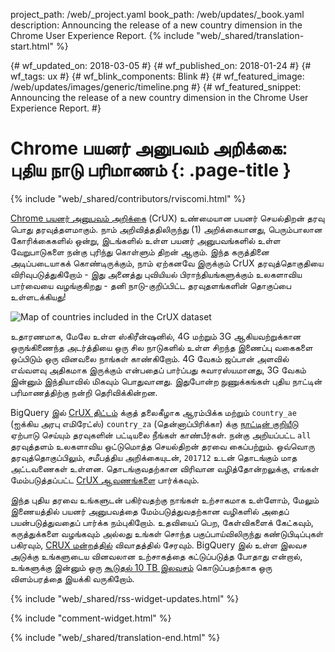 project_path: /web/_project.yaml
book_path: /web/updates/_book.yaml
description: Announcing the release of a new country dimension in the Chrome User Experience Report.
{% include "web/_shared/translation-start.html" %}

{# wf_updated_on: 2018-03-05 #}
{# wf_published_on: 2018-01-24 #}
{# wf_tags: ux #}
{# wf_blink_components: Blink #}
{# wf_featured_image: /web/updates/images/generic/timeline.png #}
{# wf_featured_snippet: Announcing the release of a new country dimension in the Chrome User Experience Report. #}

# Chrome பயனர் அனுபவம் அறிக்கை: புதிய நாடு பரிமாணம் {: .page-title }

{% include "web/_shared/contributors/rviscomi.html" %}

<div class="clearfix"></div>

[Chrome பயனர் அனுபவம் அறிக்கை](/web/tools/chrome-user-experience-report/) (CrUX) உண்மையான பயனர் செயல்திறன் தரவு பொது தரவுத்தளமாகும். நாம் அறிவித்ததிலிருந்து (1) அறிக்கையானது, பெரும்பாலான கோரிக்கைகளில் ஒன்று, இடங்களில் உள்ள பயனர் அனுபவங்களில் உள்ள வேறுபாடுகளை நன்கு புரிந்து கொள்ளும் திறன் ஆகும். இந்த கருத்தினை அடிப்படையாகக் கொண்டிருக்கும், நாம் ஏற்கனவே இருக்கும் CrUX தரவுத்தொகுதியை விரிவுபடுத்துகிறோம் - இது அனைத்து புவியியல் பிராந்தியங்களுக்கும் உலகளாவிய பார்வையை வழங்குகிறது - தனி நாடு-குறிப்பிட்ட தரவுதளங்களின் தொகுப்பை உள்ளடக்கியது!

<img src="/web/updates/images/2018/01/crux-countries.png"
    alt="Map of countries included in the CrUX dataset"/>

உதாரணமாக, மேலே உள்ள ஸ்கிரீன்ஷனில், 4G மற்றும் 3G ஆகியவற்றுக்கான ஒருங்கிணைந்த அடர்த்தியை ஒரு சில நாடுகளில் உள்ள சிறந்த இணைப்பு வகைகளை ஒப்பிடும் ஒரு வினவலை நாங்கள் காண்கிறோம். 4G வேகம் ஜப்பான் அளவில் எவ்வளவு அதிகமாக இருக்கும் என்பதைப் பார்ப்பது சுவாரஸ்யமானது, 3G வேகம் இன்னும் இந்தியாவில் மிகவும் பொதுவானது. இதுபோன்ற நுணுக்கங்கள் புதிய நாட்டின் பரிமாணத்திற்கு நன்றி தெரிவிக்கின்றன.

BigQuery இல் [CrUX திட்டம்](https://bigquery.cloud.google.com/dataset/chrome-ux-report:all) க்குத் தலைகீழாக ஆரம்பிக்க மற்றும் `country_ae` (ஐக்கிய அரபு எமிரேட்ஸ்) `country_za` (தென்னாப்பிரிக்கா) க்கு [நாட்டின் குறியீடு](https://en.wikipedia.org/wiki/ISO_3166-1_alpha-2) ஏற்பாடு செய்யும் தரவுகளின் பட்டியலை நீங்கள் காண்பீர்கள். நன்கு அறியப்பட்ட `all` தரவுத்தளம் உலகளாவிய ஒட்டுமொத்த செயல்திறன் தரவை கைப்பற்றும். ஒவ்வொரு தரவுத்தொகுப்பிலும், சமீபத்திய அறிக்கையுடன், `201712` உடன் தொடங்கும் மாத அட்டவணைகள் உள்ளன. தொடங்குவதற்கான விரிவான வழித்தோன்றலுக்கு, எங்கள் மேம்படுத்தப்பட்ட [CrUX ஆவணங்களை](/web/tools/chrome-user-experience-report/) பார்க்கவும்.

இந்த புதிய தரவை உங்களுடன் பகிர்வதற்கு நாங்கள் உற்சாகமாக உள்ளோம், மேலும் இணையத்தில் பயனர் அனுபவத்தை மேம்படுத்துவதற்கான வழிகளில் அதைப் பயன்படுத்துவதைப் பார்க்க நம்புகிறோம். உதவியைப் பெற, கேள்விகளைக் கேட்கவும், கருத்துக்களை வழங்கவும் அல்லது உங்கள் சொந்த பகுப்பாய்விலிருந்து கண்டுபிடிப்புகள் பகிரவும், [CRUX மன்றத்தில்](https://groups.google.com/a/chromium.org/forum/#!forum/chrome-ux-report) விவாதத்தில் சேரவும். BigQuery இல் உள்ள இலவச அடுக்கு உங்களுடைய வினவலான உற்சாகத்தை கட்டுப்படுத்த போதாது என்றால், உங்களுக்கு இன்னும் ஒரு [கூடுதல் 10 TB இலவசம்](https://docs.google.com/forms/d/e/1FAIpQLSeMYnz93JQuO7rPewVrKpLfxO7JREOysti0CQyRo31bc7cXHA/viewform) கொடுப்பதற்காக ஒரு விளம்பரத்தை இயக்கி வருகிறோம்.

{% include "web/_shared/rss-widget-updates.html" %}

{% include "comment-widget.html" %}

{% include "web/_shared/translation-end.html" %}